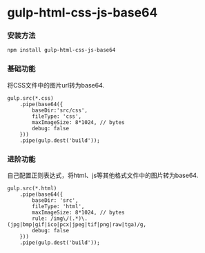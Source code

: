 # gulp-html-css-js-base64 #
### 安装方法
    
    npm install gulp-html-css-js-base64
### 基础功能
将CSS文件中的图片url转为base64.
    
    gulp.src(*.css)
        .pipe(base64({
            baseDir:'src/css',
            fileType: 'css',
            maxImageSize: 8*1024, // bytes 
            debug: false
        }))
        .pipe(gulp.dest('build'));

### 进阶功能
自己配置正则表达式，将html、js等其他格式文件中的图片转为base64.

    gulp.src(*.html)
        .pipe(base64({
            baseDir: 'src',
            fileType: 'html',
            maxImageSize: 8*1024, // bytes 
            rule: /img\/(.*)\.(jpg|bmp|gif|ico|pcx|jpeg|tif|png|raw|tga)/g,        
            debug: false
        }))
        .pipe(gulp.dest('build'));
